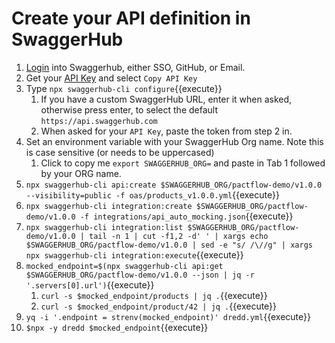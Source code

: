 # Create your API definition in SwaggerHub

1. [Login](https://app.swaggerhub.com/login) into Swaggerhub, either SSO, GitHub, or Email.
2. Get your [API Key](https://app.swaggerhub.com/settings/apiKey) and select `Copy API Key`
3. Type `npx swaggerhub-cli configure`{{execute}}
   1. If you have a custom SwaggerHub URL, enter it when asked, otherwise press enter, to select the default `https://api.swaggerhub.com`
   2. When asked for your `API Key`, paste the token from step 2 in.
4. Set an environment variable with your SwaggerHub Org name. Note this is case sensitive (or needs to be uppercased)
   1. Click to copy me `export SWAGGERHUB_ORG=` and paste in Tab 1 followed by your ORG name.
5. `npx swaggerhub-cli api:create $SWAGGERHUB_ORG/pactflow-demo/v1.0.0 --visibility=public -f oas/products_v1.0.0.yml`{{execute}}
6. `npx swaggerhub-cli integration:create $SWAGGERHUB_ORG/pactflow-demo/v1.0.0 -f integrations/api_auto_mocking.json`{{execute}}
7. `npx swaggerhub-cli integration:list $SWAGGERHUB_ORG/pactflow-demo/v1.0.0 | tail -n 1 | cut -f1,2 -d' ' | xargs echo $SWAGGERHUB_ORG/pactflow-demo/v1.0.0 | sed -e "s/ /\//g" | xargs npx swaggerhub-cli integration:execute`{{execute}}
8. `mocked_endpoint=$(npx swaggerhub-cli api:get $SWAGGERHUB_ORG/pactflow-demo/v1.0.0 --json | jq -r '.servers[0].url')`{{execute}}
   1. `curl -s $mocked_endpoint/products | jq .`{{execute}}
   2. `curl -s $mocked_endpoint/product/42 | jq .`{{execute}}
9. `yq -i '.endpoint = strenv(mocked_endpoint)' dredd.yml`{{execute}}
10. `$npx -y dredd $mocked_endpoint`{{execute}}
